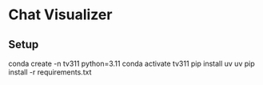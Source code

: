 # Chat Visualizer

## Setup

conda create -n tv311 python=3.11
conda activate tv311
pip install uv
uv pip install -r requirements.txt